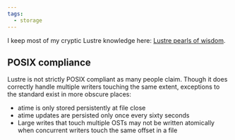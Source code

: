 ```yaml
---
tags:
  - storage
---
```

I keep most of my cryptic Lustre knowledge here: [Lustre pearls of wisdom](https://glennklockwood.com/data-intensive/storage/lustre-pearls.html).

## POSIX compliance

Lustre is not strictly POSIX compliant as many people claim. Though it does correctly handle multiple writers touching the same extent, exceptions to the standard exist in more obscure places:

- atime is only stored persistently at file close
- atime updates are persisted only once every sixty seconds
- Large writes that touch multiple OSTs may not be written atomically when concurrent writers touch the same offset in a file
